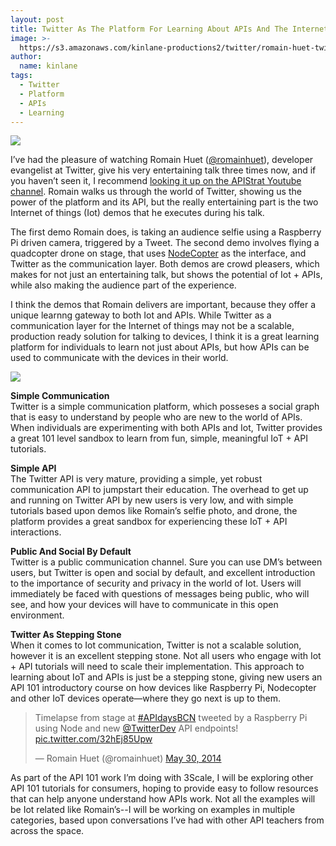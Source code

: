 ```yaml
---
layout: post
title: Twitter As The Platform For Learning About APIs And The Internet Of Things
image: >-
  https://s3.amazonaws.com/kinlane-productions2/twitter/romain-huet-twitter-slide-twitter-pulse-of-planet.png
author:
  name: kinlane
tags:
  - Twitter
  - Platform
  - APIs
  - Learning
---
```

[![](https://s3.amazonaws.com/kinlane-productions2/twitter/romain-huet-twitter-slide-twitter-pulse-of-planet.png)](http://www.slideshare.net/romainhuet/twitter-apis-connecting-to-the-pulse-of-the-planet)

I’ve had the pleasure of watching Romain Huet ([@romainhuet](https://twitter.com/romainhuet)), developer evangelist at Twitter, give his very entertaining talk three times now, and if you haven’t seen it, I recommend [looking it up on the APIStrat Youtube channel](https://www.youtube.com/watch?v=DkKEZMjFLSQ). Romain walks us through the world of Twitter, showing us the power of the platform and its API, but the really entertaining part is the two Internet of things (Iot) demos that he executes during his talk.

The first demo Romain does, is taking an audience selfie using a Raspberry Pi driven camera, triggered by a Tweet. The second demo involves flying a quadcopter drone on stage, that uses [NodeCopter](http://nodecopter.com/) as the interface, and Twitter as the communication layer. Both demos are crowd pleasers, which makes for not just an entertaining talk, but shows the potential of Iot + APIs, while also making the audience part of the experience.

I think the demos that Romain delivers are important, because they offer a unique learnng gateway to both Iot and APIs. While Twitter as a communication layer for the Internet of things may not be a scalable, production ready solution for talking to devices, I think it is a great learning platform for individuals to learn not just about APIs, but how APIs can be used to communicate with the devices in their world.

[![](http://kinlane-productions2.s3.amazonaws.com/api-evangelist-site/blog/romain-apistrat-ams.jpg)](https://www.youtube.com/watch?v=DkKEZMjFLSQ)

**Simple Communication**  
Twitter is a simple communication platform, which posseses a social graph that is easy to understand by people who are new to the world of APIs. When individuals are experimenting with both APIs and Iot, Twitter provides a great 101 level sandbox to learn from fun, simple, meaningful IoT + API tutorials.

**Simple API**  
The Twitter API is very mature, providing a simple, yet robust communication API to jumpstart their education. The overhead to get up and running on Twitter API by new users is very low, and with simple tutorials based upon demos like Romain’s selfie photo, and drone, the platform provides a great sandbox for experiencing these IoT + API interactions.

**Public And Social By Default**  
Twitter is a public communication channel. Sure you can use DM’s between users, but Twitter is open and social by default, and excellent introduction to the importance of security and privacy in the world of Iot. Users will immediately be faced with questions of messages being public, who will see, and how your devices will have to communicate in this open environment.

**Twitter As Stepping Stone**  
When it comes to Iot communication, Twitter is not a scalable solution, however it is an excellent stepping stone. Not all users who engage with Iot + API tutorials will need to scale their implementation. This approach to learning about IoT and APIs is just be a stepping stone, giving new users an API 101 introductory course on how devices like Raspberry Pi, Nodecopter and other IoT devices operate—where they go next is up to them.

> Timelapse from stage at [#APIdaysBCN](https://twitter.com/search?q=%23APIdaysBCN&src=hash) tweeted by a Raspberry Pi using Node and new [@TwitterDev](https://twitter.com/TwitterDev) API endpoints! [pic.twitter.com/32hEj85Upw](http://t.co/32hEj85Upw)
> 
> — Romain Huet (@romainhuet) [May 30, 2014](https://twitter.com/romainhuet/statuses/472311449738825728)

As part of the API 101 work I’m doing with 3Scale, I will be exploring other API 101 tutorials for consumers, hoping to provide easy to follow resources that can help anyone understand how APIs work. Not all the examples will be Iot related like Romain’s--I will be working on examples in multiple categories, based upon conversations I’ve had with other API teachers from across the space.